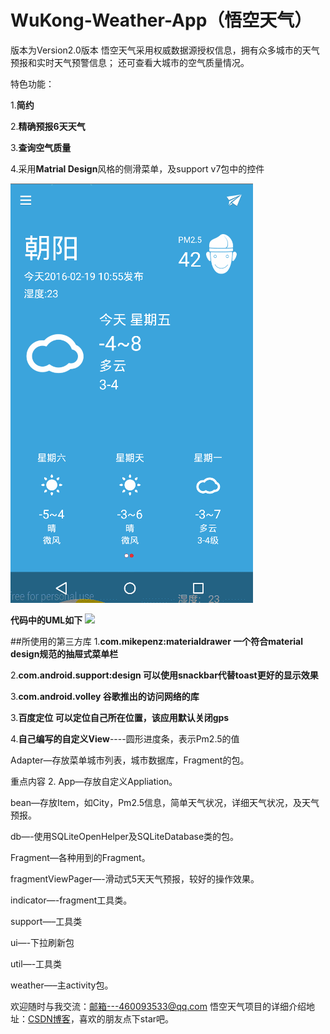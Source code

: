 # WuKong-Weather-App（悟空天气）
 版本为Version2.0版本
悟空天气采用权威数据源授权信息，拥有众多城市的天气预报和实时天气预警信息； 还可查看大城市的空气质量情况。

特色功能： 

1.**简约** 

2.**精确预报6天天气** 

3.**查询空气质量** 

4.采用**Matrial Design**风格的侧滑菜单，及support v7包中的控件 


![](Image/GIF.gif)
 
 **代码中的UML如下**
![](Image/uml.jpg)

##所使用的第三方库
1.**com.mikepenz:materialdrawer 一个符合material design规范的抽屉式菜单栏** 

2.**com.android.support:design  可以使用snackbar代替toast更好的显示效果** 

3.**com.android.volley  谷歌推出的访问网络的库** 

3.**百度定位  可以定位自己所在位置，该应用默认关闭gps** 

4.**自己编写的自定义View**----圆形进度条，表示Pm2.5的值 
 
  
  
Adapter—存放菜单城市列表，城市数据库，Fragment的包。 

重点内容 2. App—存放自定义Appliation。 

bean—存放Item，如City，Pm2.5信息，简单天气状况，详细天气状况，及天气预报。 

db—-使用SQLiteOpenHelper及SQLiteDatabase类的包。 

Fragment—各种用到的Fragment。 

fragmentViewPager—-滑动式5天天气预报，较好的操作效果。 

indicator—-fragment工具类。 

support—–工具类 

ui—-下拉刷新包 

util—-工具类 

weather—–主activity包。


欢迎随时与我交流：邮箱---460093533@qq.com
悟空天气项目的详细介绍地址：[CSDN博客](http://blog.csdn.net/zzzhangzhun/)，喜欢的朋友点下star吧。
